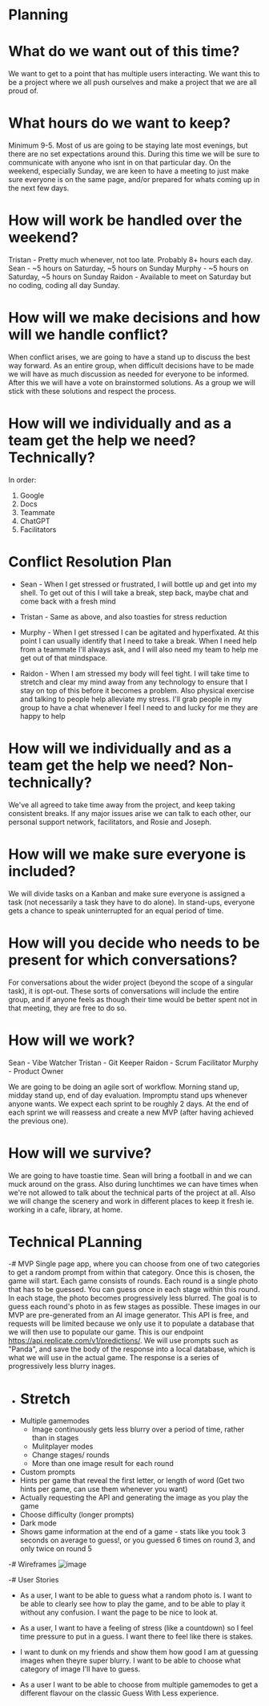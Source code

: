 # Planning
# What do we want out of this time?
We want to get to a point that has multiple users interacting. We want this to be a project where we all push ourselves and make a project that we are all proud of. 

# What hours do we want to keep?
Minimum 9-5. Most of us are going to be staying late most evenings, but there are no set expectations around this. During this time we will be sure to communicate with anyone who isnt in on that particular day. On the weekend, especially Sunday, we are keen to have a meeting to just make sure everyone is on the same page, and/or prepared for whats coming up in the next few days. 

# How will work be handled over the weekend?
Tristan - Pretty much whenever, not too late. Probably 8+ hours each day. 
Sean - ~5 hours on Saturday, ~5 hours on Sunday
Murphy - ~5 hours on Saturday, ~5 hours on Sunday
Raidon - Available to meet on Saturday but no coding, coding all day Sunday.

# How will we make decisions and how will we handle conflict?
When conflict arises, we are going to have a stand up to discuss the best way forward. As an entire group, when difficult decisions have to be made we will have as much discussion as needed for everyone to be informed. After this we will have a vote on brainstormed solutions. As a group we will stick with these solutions and respect the process. 

# How will we individually and as a team get the help we need? Technically?
In order: 
1. Google
2. Docs
3. Teammate
4. ChatGPT
5. Facilitators

# Conflict Resolution Plan
- Sean - When I get stressed or frustrated, I will bottle up and get into my shell. To get out of this I will take a break, step back, maybe chat and come back with a fresh mind

- Tristan - Same as above, and also toasties for stress reduction 

- Murphy - When I get stressed I can be agitated and hyperfixated. At this point I can usually identify that I need to take a break. When I need help from a teammate I'll always ask, and I will also need my team to help me get out of that mindspace.

- Raidon - When I am stressed my body will feel tight. I will take time to stretch and clear my mind away from any technology to ensure that I stay on top of this before it becomes a problem. Also physical exercise and talking to people help alleviate my stress. I'll grab people in my group to have a chat whenever I feel I need to and lucky for me they are happy to help

# How will we individually and as a team get the help we need? Non-technically?
We've all agreed to take time away from the project, and keep taking consistent breaks. If any major issues arise we can talk to each other, our personal support network, facilitators, and Rosie and Joseph.  

# How will we make sure everyone is included? 
We will divide tasks on a Kanban and make sure everyone is assigned a task (not necessarily a task they have to do alone). In stand-ups, everyone gets a chance to speak uninterrupted for an equal period of time. 

# How will you decide who needs to be present for which conversations? 
For conversations about the wider project (beyond the scope of a singular task), it is opt-out. These sorts of conversations will include the entire group, and if anyone feels as though their time would be better spent not in that meeting, they are free to do so. 

# How will we work? 
Sean - Vibe Watcher
Tristan - Git Keeper
Raidon - Scrum Facilitator
Murphy - Product Owner

We are going to be doing an agile sort of workflow. Morning stand up, midday stand up, end of day evaluation. Impromptu stand ups whenever anyone wants. We expect each sprint to be roughly 2 days. At the end of each sprint we will reassess and create a new MVP (after having achieved the previous one).

# How will we survive? 
We are going to have toastie time. Sean will bring a football in and we can muck around on the grass. Also during lunchtimes we can have times when we're not allowed to talk about the technical parts of the project at all. Also we will change the scenery and work in different places to keep it fresh ie. working in a cafe, library, at home. 


# Technical PLanning
-# MVP 
Single page app, where you can choose from one of two categories to get a random prompt from within that category. Once this is chosen, the game will start. Each game consists of rounds. Each round is a single photo that has to be guessed. You can guess once in each stage within this round. In each stage, the photo becomes progressively less blurred. The goal is to guess each round's photo in as few stages as possible. These images in our MVP are pre-generated from an AI image generator. This API is free, and requests will be limited because we only use it to populate a database that we will then use to populate our game. This is our endpoint https://api.replicate.com/v1/predictions/.
We will use prompts such as "Panda", and save the body of the response into a local database, which is what we will use in the actual game. The response is a series of progressively less blurry inages. 

- # Stretch
- Multiple gamemodes
  - Image continuously gets less blurry over a period of time, rather than in stages
  - Mulitplayer modes
  - Change stages/ rounds
  - More than one image result for each round
- Custom prompts
- Hints per game that reveal the first letter, or length of word (Get two hints per game, can use them whenever you want)
- Actually requesting the API and generating the image as you play the game
- Choose difficulty (longer prompts)
- Dark mode
- Shows game information at the end of a game - stats like you took 3 seconds on average to guess!, or you guessed 6 times on round 3, and only twice on round 5

-# Wireframes
![image](https://github.com/roa-2023/guess-with-less/assets/142761066/b42eda7c-b297-46ad-9365-acb3569707ba)

-# User Stories
- As a user, I want to be able to guess what a random photo is. I want to be able to clearly see how to play the game, and to be able to play it without any confusion. I want the page to be nice to look at. 

- As a user, I want to have a feeling of stress (like a countdown) so I feel time pressure to put in a guess. I want there to feel like there is stakes. 

- I want to dunk on my friends and show them how good I am at guessing images when theyre super blurry. I want to be able to choose what category of image I'll have to guess. 

- As a user I want to be able to choose from multiple gamemodes to get a different flavour on the classic Guess With Less experience. 


